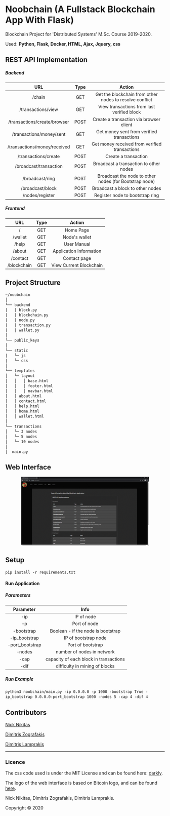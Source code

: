 # Noobchain (A Fullstack Blockchain App With Flask)

Blockchain Project for 'Distributed Systems' M.Sc. Course 2019-2020.

Used: **Python, Flask, Docker, HTML, Ajax, Jquery, css**

## REST API Implementation

##### Backend
| URL                        | Type | Action  |
|:--------------------------:|:----:|:-------:|
|/chain                      | GET  |Get the blockchain from other nodes to resolve conflict|
|/transactions/view 	     | GET 	|View transactions from last verified block|
|/transactions/create/browser| POST |Create a transaction via browser client|
|/transactions/money/sent 	 | GET 	|Get money sent from verified transactions|
|/transactions/money/received| GET |Get money received from verified transactions|
|/transactions/create        | POST |Create a transaction|
|/broadcast/transaction      | POST |Broadcast a transaction to other nodes|
|/broadcast/ring 	         | POST |Broadcast the node to other nodes (for Bootstrap node)|
|/broadcast/block            | POST |Broadcast a block to other nodes|
|/nodes/register             | POST |Register node to bootstrap ring|

##### Frontend
| URL      | Type| Action                     |
|:--------:|:---:|:--------------------------:|
| /        | GET | Home Page                  |
| /wallet  | GET | Node's wallet              |
| /help    | GET | User Manual                |
| /about   | GET | Application Information    |
| /contact | GET | Contact page               |
| /blockchain | GET | View Current Blockchain |

## Project Structure
```
~/noobchain
│
└── backend
|   | block.py
|   | blockchain.py
|   | node.py
|   | transaction.py
|   | wallet.py
│
└── public_keys
│
└── static
|   └─ js
|   └─ css
│
└── templates
│   └─ layout
│   │   │ base.html
│   │   │ footer.html
│   │   │ navbar.html
│   │ about.html
│   │ contact.html
│   │ help.html
│   │ home.html
│   │ wallet.html
│
└── transactions
│   └─ 3 nodes
│   └─ 5 nodes
│   └─ 10 nodes
│
│  main.py
```

## Web Interface

<div style="display:block;margin:auto;height:80%;width:80%">
  <img src="./noobchain/static/noobchain.gif">
</div>

## Setup 

```
pip install -r requirements.txt
```
#### Run Application
##### Parameters
| Parameter      | Info|
|:--------------:|:---:|
| -ip            | IP of node | 
| -p             | Port of node | 
| -bootstrap     | Boolean - if the node is bootstrap |
| -ip_bootstrap  | IP of bootstrap node | 
| -port_bootstrap| Port of bootstrap |
| -nodes         | number of nodes in network | 
| -cap           | capacity of each block in transactions | 
| -dif           | difficulty in mining of blocks | 
##### Run Example
```
python3 noobchain/main.py -ip 0.0.0.0 -p 1000 -bootstrap True -ip_bootstrap 0.0.0.0-port_bootstrap 1000 -nodes 5 -cap 4 -dif 4
```

## Contributors


[Nick Nikitas](https://github.com/nikoshet)

[Dimitris Zografakis](https://github.com/dimzog) 

[Dimitris Lamprakis](https://github.com/amra13579)

---
### Licence

The css code used is under the MIT License and can be found here: [darkly](https://bootswatch.com/darkly/).

The logo of the web interface is based on Bitcoin logo, and can be found [here](https://bitcoin.org/en/).

Nick Nikitas, Dimitris Zografakis, Dimitris Lamprakis.

Copyright © 2020

